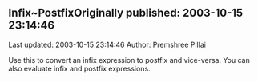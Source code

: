 ## Infix~PostfixOriginally published: 2003-10-15 23:14:46 
Last updated: 2003-10-15 23:14:46 
Author: Premshree Pillai 
 
Use this to convert an infix expression to postfix and vice-versa. You can also evaluate infix and postfix expressions.
